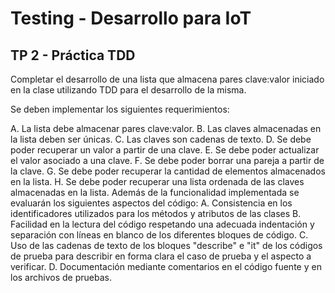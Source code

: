 # Testing - Desarrollo para IoT
## TP 2 - Práctica TDD
  
   
Completar el desarrollo de una lista que almacena pares clave:valor iniciado en la clase
utilizando TDD para el desarrollo de la misma.
  
Se deben implementar los siguientes requerimientos:
  
A. La lista debe almacenar pares clave:valor.
B. Las claves almacenadas en la lista deben ser únicas.
C. Las claves son cadenas de texto.
D. Se debe poder recuperar un valor a partir de una clave.
E. Se debe poder actualizar el valor asociado a una clave.
F. Se debe poder borrar una pareja a partir de la clave.
G. Se debe poder recuperar la cantidad de elementos almacenados en la lista.
H. Se debe poder recuperar una lista ordenada de las claves almacenadas en la lista.
Además de la funcionalidad implementada se evaluarán los siguientes aspectos del código:
A. Consistencia en los identificadores utilizados para los métodos y atributos de las
clases
B. Facilidad en la lectura del código respetando una adecuada indentación y
separación con líneas en blanco de los diferentes bloques de código.
C. Uso de las cadenas de texto de los bloques "describe" e "it" de los códigos de
prueba para describir en forma clara el caso de prueba y el aspecto a verificar.
D. Documentación mediante comentarios en el código fuente y en los archivos de
pruebas.
  
  
  